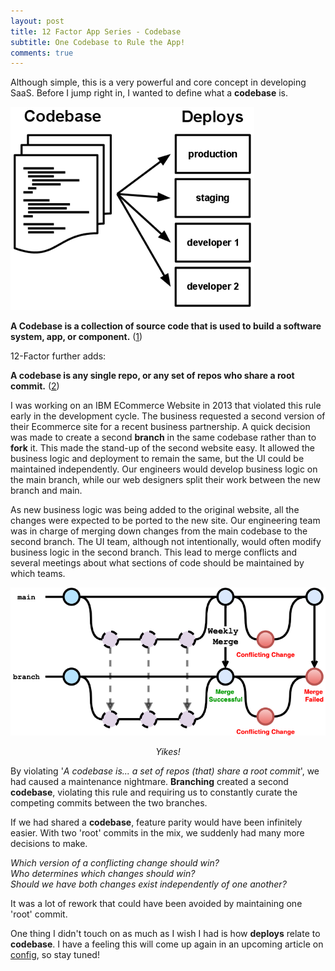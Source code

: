 ```yaml
---
layout: post
title: 12 Factor App Series - Codebase
subtitle: One Codebase to Rule the App!
comments: true
---
```


Although simple, this is a very powerful and core concept in developing SaaS. Before I jump right in, I wanted to define
what a **codebase** is.

![alt text](../assets/img/12-factor/codebase-deploys.png)

**A Codebase is a collection of source code that is used to build a software system, app, or component.**
([1](https://en.wikipedia.org/wiki/Codebase))

12-Factor further adds:

**A codebase is any single repo, or any set of repos who share a root commit.** ([2](https://12factor.net/codebase))

I was working on an IBM ECommerce Website in 2013 that violated this rule early in the development cycle. The
business requested a second version of their Ecommerce site for a recent business partnership. A quick decision was made
to create a second **branch** in the same codebase rather than to **fork** it. This made the stand-up of the second
website easy. It allowed the business logic and deployment to remain the same, but the UI could be maintained
independently. Our engineers would develop business logic on the main branch, while our web designers split their work
between the new branch and main.

As new business logic was being added to the original website, all the changes were expected to be ported to the new
site. Our engineering team was in charge of merging down changes from the main codebase to the second branch. The UI
team, although not intentionally, would often modify business logic in the second branch. This lead to merge conflicts
and several meetings about what sections of code should be maintained by which teams.

![](../assets/img/12-factor/branch-merge-fail.png)
<div style="text-align: center;font-style: italic">Yikes!</div>

By violating '_A codebase is... a set of repos (that) share a root commit_', we had caused a maintenance nightmare.
**Branching** created a second **codebase**, violating this rule and requiring us to constantly curate the competing 
commits between the two branches.

If we had shared a **codebase**, feature parity would have been infinitely easier. With two 'root' commits in the mix,
we suddenly had many more decisions to make.

_Which version of a conflicting change should win?_\
_Who determines which changes should win?_\
_Should we have both changes exist independently of one another?_

It was a lot of rework that could have been avoided by maintaining one 'root' commit.

One thing I didn't touch on as much as I wish I had is how **deploys** relate to **codebase**. I have a feeling this
will come up again in an upcoming article on [config](https://12factor.net/config), so stay tuned!
